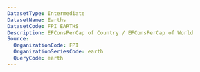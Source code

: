 ```yaml
---
DatasetType: Intermediate
DatasetName: Earths
DatasetCode: FPI_EARTHS
Description: EFConsPerCap of Country / EFConsPerCap of World
Source:
  OrganizationCode: FPI
  OrganizationSeriesCode: earth
  QueryCode: earth
---
```

